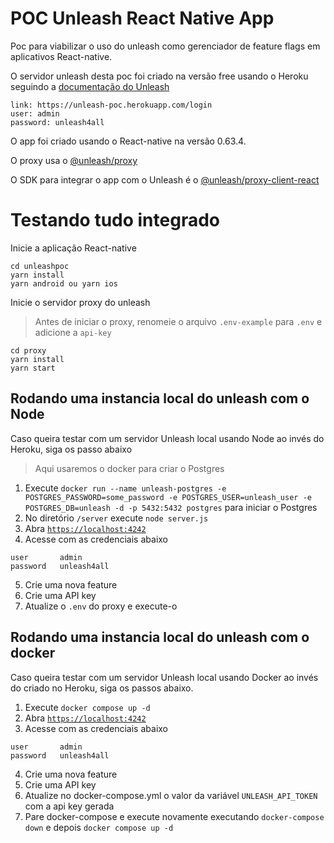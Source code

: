 # POC Unleash React Native App

Poc para viabilizar o uso do unleash como gerenciador de feature flags em aplicativos React-native.

O servidor unleash desta poc foi criado na versão free usando o Heroku seguindo a [documentação do Unleash](https://docs.getunleash.io/)

```
link: https://unleash-poc.herokuapp.com/login
user: admin
password: unleash4all
```

O app foi criado usando o React-native na versão 0.63.4.

O proxy usa o [@unleash/proxy](https://www.npmjs.com/package/@unleash/proxy)

O SDK para integrar o app com o Unleash é o [@unleash/proxy-client-react](https://github.com/Unleash/proxy-client-react)

# Testando tudo integrado

Inicie a aplicação React-native

```
cd unleashpoc
yarn install
yarn android ou yarn ios
```

Inicie o servidor proxy do unleash

> Antes de iniciar o proxy, renomeie o arquivo `.env-example` para `.env` e adicione a `api-key`

```
cd proxy
yarn install
yarn start
```

## Rodando uma instancia local do unleash com o Node

Caso queira testar com um servidor Unleash local usando Node ao invés do Heroku, siga os passo abaixo

> Aqui usaremos o docker para criar o Postgres

1. Execute `docker run --name unleash-postgres -e POSTGRES_PASSWORD=some_password -e POSTGRES_USER=unleash_user -e POSTGRES_DB=unleash -d -p 5432:5432 postgres` para iniciar o Postgres
2. No diretório `/server` execute `node server.js`
3. Abra [`https://localhost:4242`](https://localhost:4242)
4. Acesse com as credenciais abaixo

```
user       admin
password   unleash4all
```

5. Crie uma nova feature
6. Crie uma API key
7. Atualize o `.env` do proxy e execute-o

## Rodando uma instancia local do unleash com o docker

Caso queira testar com um servidor Unleash local usando Docker ao invés do criado no Heroku, siga os passos abaixo.

1. Execute `docker compose up -d`
2. Abra [`https://localhost:4242`](https://localhost:4242)
3. Acesse com as credenciais abaixo

```
user       admin
password   unleash4all
```

4. Crie uma nova feature
5. Crie uma API key
6. Atualize no docker-compose.yml o valor da variável `UNLEASH_API_TOKEN` com a api key gerada
7. Pare docker-compose e execute novamente executando `docker-compose down` e depois `docker compose up -d`

